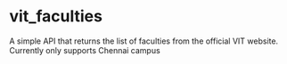# vit_faculties
A simple API that returns the list of faculties from the official VIT website. Currently only supports Chennai campus
